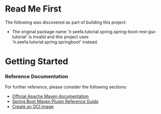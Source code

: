 # Read Me First
The following was discovered as part of building this project:

* The original package name 'ir.seefa.tutorial.spring.spring-boot-rest-jpa-tutorial' is invalid and this project uses 'ir.seefa.tutorial.spring.springboot' instead.

# Getting Started

### Reference Documentation
For further reference, please consider the following sections:

* [Official Apache Maven documentation](https://maven.apache.org/guides/index.html)
* [Spring Boot Maven Plugin Reference Guide](https://docs.spring.io/spring-boot/docs/2.3.3.RELEASE/maven-plugin/reference/html/)
* [Create an OCI image](https://docs.spring.io/spring-boot/docs/2.3.3.RELEASE/maven-plugin/reference/html/#build-image)

